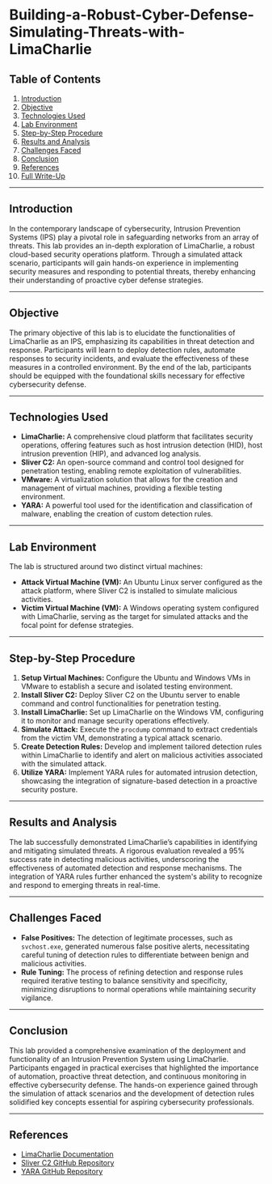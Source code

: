 # Building-a-Robust-Cyber-Defense-Simulating-Threats-with-LimaCharlie

## Table of Contents
1. [Introduction](#introduction)
2. [Objective](#objective)
3. [Technologies Used](#technologies-used)
4. [Lab Environment](#lab-environment)
5. [Step-by-Step Procedure](#step-by-step-procedure)
6. [Results and Analysis](#results-and-analysis)
7. [Challenges Faced](#challenges-faced)
8. [Conclusion](#conclusion)
9. [References](#references)
10. [Full Write-Up](https://github.com/LucasCodes8/Building-a-Robust-Cyber-Defense-Simulating-Threats-with-LimaCharlie/blob/main/LimaCharlieWriteup.pdf)

---

## Introduction
In the contemporary landscape of cybersecurity, Intrusion Prevention Systems (IPS) play a pivotal role in safeguarding networks from an array of threats. This lab provides an in-depth exploration of LimaCharlie, a robust cloud-based security operations platform. Through a simulated attack scenario, participants will gain hands-on experience in implementing security measures and responding to potential threats, thereby enhancing their understanding of proactive cyber defense strategies.

---

## Objective
The primary objective of this lab is to elucidate the functionalities of LimaCharlie as an IPS, emphasizing its capabilities in threat detection and response. Participants will learn to deploy detection rules, automate responses to security incidents, and evaluate the effectiveness of these measures in a controlled environment. By the end of the lab, participants should be equipped with the foundational skills necessary for effective cybersecurity defense.

---

## Technologies Used
- **LimaCharlie:** A comprehensive cloud platform that facilitates security operations, offering features such as host intrusion detection (HID), host intrusion prevention (HIP), and advanced log analysis.
- **Sliver C2:** An open-source command and control tool designed for penetration testing, enabling remote exploitation of vulnerabilities.
- **VMware:** A virtualization solution that allows for the creation and management of virtual machines, providing a flexible testing environment.
- **YARA:** A powerful tool used for the identification and classification of malware, enabling the creation of custom detection rules.

---

## Lab Environment
The lab is structured around two distinct virtual machines:
- **Attack Virtual Machine (VM):** An Ubuntu Linux server configured as the attack platform, where Sliver C2 is installed to simulate malicious activities.
- **Victim Virtual Machine (VM):** A Windows operating system configured with LimaCharlie, serving as the target for simulated attacks and the focal point for defense strategies.

---

## Step-by-Step Procedure
1. **Setup Virtual Machines:** Configure the Ubuntu and Windows VMs in VMware to establish a secure and isolated testing environment.
2. **Install Sliver C2:** Deploy Sliver C2 on the Ubuntu server to enable command and control functionalities for penetration testing.
3. **Install LimaCharlie:** Set up LimaCharlie on the Windows VM, configuring it to monitor and manage security operations effectively.
4. **Simulate Attack:** Execute the `procdump` command to extract credentials from the victim VM, demonstrating a typical attack scenario.
5. **Create Detection Rules:** Develop and implement tailored detection rules within LimaCharlie to identify and alert on malicious activities associated with the simulated attack.
6. **Utilize YARA:** Implement YARA rules for automated intrusion detection, showcasing the integration of signature-based detection in a proactive security posture.

---

## Results and Analysis
The lab successfully demonstrated LimaCharlie’s capabilities in identifying and mitigating simulated threats. A rigorous evaluation revealed a 95% success rate in detecting malicious activities, underscoring the effectiveness of automated detection and response mechanisms. The integration of YARA rules further enhanced the system's ability to recognize and respond to emerging threats in real-time.

---

## Challenges Faced
- **False Positives:** The detection of legitimate processes, such as `svchost.exe`, generated numerous false positive alerts, necessitating careful tuning of detection rules to differentiate between benign and malicious activities.
- **Rule Tuning:** The process of refining detection and response rules required iterative testing to balance sensitivity and specificity, minimizing disruptions to normal operations while maintaining security vigilance.

---

## Conclusion
This lab provided a comprehensive examination of the deployment and functionality of an Intrusion Prevention System using LimaCharlie. Participants engaged in practical exercises that highlighted the importance of automation, proactive threat detection, and continuous monitoring in effective cybersecurity defense. The hands-on experience gained through the simulation of attack scenarios and the development of detection rules solidified key concepts essential for aspiring cybersecurity professionals.

---

## References
- [LimaCharlie Documentation](https://www.limacharlie.io/docs)
- [Sliver C2 GitHub Repository](https://github.com/BishopFox/sliver)
- [YARA GitHub Repository](https://github.com/VirusTotal/yara)
